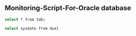 ## Monitoring-Script-For-Oracle database

```sh
select * from tab;
```

```sh
select sysdate from dual
```

